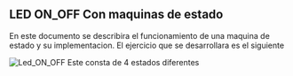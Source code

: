 ## LED ON_OFF Con maquinas de estado

En este documento se describira el funcionamiento de una maquina de estado y su implementacion.
El ejercicio que se desarrollara es el siguiente

![Led_ON_OFF](https://github.com/vagudelop/Sstemas-en-tiempo-real/blob/master/Imagenes/Led_ON_OFF.JPG)
Este consta de 4 estados diferentes
